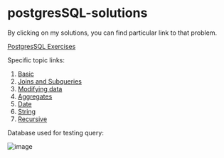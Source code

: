 # postgresSQL-solutions


By clicking on my solutions, you can find particular link to that problem. 

[PostgresSQL Exercises](https://pgexercises.com/gettingstarted.html)

Specific topic links: 
1. [Basic](https://pgexercises.com/questions/basic/)
2. [Joins and Subqueries](https://pgexercises.com/questions/joins/)
3. [Modifying data](https://pgexercises.com/questions/updates/)
4. [Aggregates](https://pgexercises.com/questions/aggregates/)
5. [Date](https://pgexercises.com/questions/date/)
6. [String](https://pgexercises.com/questions/string/)
7. [Recursive](https://pgexercises.com/questions/recursive/)



Database used for testing query:

![image](https://user-images.githubusercontent.com/57009626/157373344-a4b32845-f00f-4ff7-a6ae-db3c78698aea.png)

